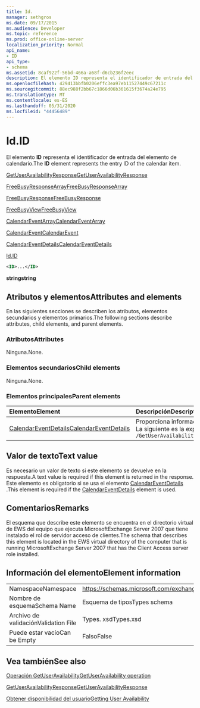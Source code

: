 ```yaml
---
title: Id.
manager: sethgros
ms.date: 09/17/2015
ms.audience: Developer
ms.topic: reference
ms.prod: office-online-server
localization_priority: Normal
api_name:
- ID
api_type:
- schema
ms.assetid: 8caf922f-56bd-466a-a68f-d6cb236f2eec
description: El elemento ID representa el identificador de entrada del elemento de calendario.
ms.openlocfilehash: 429413bbfb0206effc3ea97eb11527449c67211c
ms.sourcegitcommit: 88ec988f2bb67c1866d06b361615f3674a24e795
ms.translationtype: MT
ms.contentlocale: es-ES
ms.lasthandoff: 05/31/2020
ms.locfileid: "44456489"
---
```

# <a name="id"></a><span data-ttu-id="beae6-103">Id.</span><span class="sxs-lookup"><span data-stu-id="beae6-103">ID</span></span>

<span data-ttu-id="beae6-104">El elemento **ID** representa el identificador de entrada del elemento de calendario.</span><span class="sxs-lookup"><span data-stu-id="beae6-104">The **ID** element represents the entry ID of the calendar item.</span></span> 
  
[<span data-ttu-id="beae6-105">GetUserAvailabilityResponse</span><span class="sxs-lookup"><span data-stu-id="beae6-105">GetUserAvailabilityResponse</span></span>](getuseravailabilityresponse.md)
  
[<span data-ttu-id="beae6-106">FreeBusyResponseArray</span><span class="sxs-lookup"><span data-stu-id="beae6-106">FreeBusyResponseArray</span></span>](freebusyresponsearray.md)
  
[<span data-ttu-id="beae6-107">FreeBusyResponse</span><span class="sxs-lookup"><span data-stu-id="beae6-107">FreeBusyResponse</span></span>](freebusyresponse.md)
  
[<span data-ttu-id="beae6-108">FreeBusyView</span><span class="sxs-lookup"><span data-stu-id="beae6-108">FreeBusyView</span></span>](freebusyview.md)
  
[<span data-ttu-id="beae6-109">CalendarEventArray</span><span class="sxs-lookup"><span data-stu-id="beae6-109">CalendarEventArray</span></span>](calendareventarray.md)
  
[<span data-ttu-id="beae6-110">CalendarEvent</span><span class="sxs-lookup"><span data-stu-id="beae6-110">CalendarEvent</span></span>](calendarevent.md)
  
[<span data-ttu-id="beae6-111">CalendarEventDetails</span><span class="sxs-lookup"><span data-stu-id="beae6-111">CalendarEventDetails</span></span>](calendareventdetails.md)
  
[<span data-ttu-id="beae6-112">Id.</span><span class="sxs-lookup"><span data-stu-id="beae6-112">ID</span></span>](id.md)
  
```xml
<ID>...</ID>
```

 <span data-ttu-id="beae6-113">**string**</span><span class="sxs-lookup"><span data-stu-id="beae6-113">**string**</span></span>
## <a name="attributes-and-elements"></a><span data-ttu-id="beae6-114">Atributos y elementos</span><span class="sxs-lookup"><span data-stu-id="beae6-114">Attributes and elements</span></span>

<span data-ttu-id="beae6-115">En las siguientes secciones se describen los atributos, elementos secundarios y elementos primarios.</span><span class="sxs-lookup"><span data-stu-id="beae6-115">The following sections describe attributes, child elements, and parent elements.</span></span>
  
### <a name="attributes"></a><span data-ttu-id="beae6-116">Atributos</span><span class="sxs-lookup"><span data-stu-id="beae6-116">Attributes</span></span>

<span data-ttu-id="beae6-117">Ninguna.</span><span class="sxs-lookup"><span data-stu-id="beae6-117">None.</span></span>
  
### <a name="child-elements"></a><span data-ttu-id="beae6-118">Elementos secundarios</span><span class="sxs-lookup"><span data-stu-id="beae6-118">Child elements</span></span>

<span data-ttu-id="beae6-119">Ninguna.</span><span class="sxs-lookup"><span data-stu-id="beae6-119">None.</span></span>
  
### <a name="parent-elements"></a><span data-ttu-id="beae6-120">Elementos principales</span><span class="sxs-lookup"><span data-stu-id="beae6-120">Parent elements</span></span>

|<span data-ttu-id="beae6-121">**Elemento**</span><span class="sxs-lookup"><span data-stu-id="beae6-121">**Element**</span></span>|<span data-ttu-id="beae6-122">**Descripción**</span><span class="sxs-lookup"><span data-stu-id="beae6-122">**Description**</span></span>|
|:-----|:-----|
|[<span data-ttu-id="beae6-123">CalendarEventDetails</span><span class="sxs-lookup"><span data-stu-id="beae6-123">CalendarEventDetails</span></span>](calendareventdetails.md) <br/> |<span data-ttu-id="beae6-124">Proporciona información adicional para un evento de calendario.</span><span class="sxs-lookup"><span data-stu-id="beae6-124">Provides additional information for a calendar event.</span></span>  <br/> <span data-ttu-id="beae6-125">La siguiente es la expresión XPath a este elemento:</span><span class="sxs-lookup"><span data-stu-id="beae6-125">The following is the XPath expression to this element:</span></span>  <br/>  `/GetUserAvailabilityResponse/FreeBusyResponseArray/FreeBusyResponse/FreeBusyView/CalendarEventArray/CalendarEvent[i]/CalendarEventDetails` <br/> |
   
## <a name="text-value"></a><span data-ttu-id="beae6-126">Valor de texto</span><span class="sxs-lookup"><span data-stu-id="beae6-126">Text value</span></span>

<span data-ttu-id="beae6-127">Es necesario un valor de texto si este elemento se devuelve en la respuesta.</span><span class="sxs-lookup"><span data-stu-id="beae6-127">A text value is required if this element is returned in the response.</span></span> <span data-ttu-id="beae6-128">Este elemento es obligatorio si se usa el elemento [CalendarEventDetails](calendareventdetails.md) .</span><span class="sxs-lookup"><span data-stu-id="beae6-128">This element is required if the [CalendarEventDetails](calendareventdetails.md) element is used.</span></span> 
  
## <a name="remarks"></a><span data-ttu-id="beae6-129">Comentarios</span><span class="sxs-lookup"><span data-stu-id="beae6-129">Remarks</span></span>

<span data-ttu-id="beae6-130">El esquema que describe este elemento se encuentra en el directorio virtual de EWS del equipo que ejecuta MicrosoftExchange Server 2007 que tiene instalado el rol de servidor acceso de clientes.</span><span class="sxs-lookup"><span data-stu-id="beae6-130">The schema that describes this element is located in the EWS virtual directory of the computer that is running MicrosoftExchange Server 2007 that has the Client Access server role installed.</span></span>
  
## <a name="element-information"></a><span data-ttu-id="beae6-131">Información del elemento</span><span class="sxs-lookup"><span data-stu-id="beae6-131">Element information</span></span>

|||
|:-----|:-----|
|<span data-ttu-id="beae6-132">Namespace</span><span class="sxs-lookup"><span data-stu-id="beae6-132">Namespace</span></span>  <br/> |https://schemas.microsoft.com/exchange/services/2006/types  <br/> |
|<span data-ttu-id="beae6-133">Nombre de esquema</span><span class="sxs-lookup"><span data-stu-id="beae6-133">Schema Name</span></span>  <br/> |<span data-ttu-id="beae6-134">Esquema de tipos</span><span class="sxs-lookup"><span data-stu-id="beae6-134">Types schema</span></span>  <br/> |
|<span data-ttu-id="beae6-135">Archivo de validación</span><span class="sxs-lookup"><span data-stu-id="beae6-135">Validation File</span></span>  <br/> |<span data-ttu-id="beae6-136">Types. xsd</span><span class="sxs-lookup"><span data-stu-id="beae6-136">Types.xsd</span></span>  <br/> |
|<span data-ttu-id="beae6-137">Puede estar vacío</span><span class="sxs-lookup"><span data-stu-id="beae6-137">Can be Empty</span></span>  <br/> |<span data-ttu-id="beae6-138">Falso</span><span class="sxs-lookup"><span data-stu-id="beae6-138">False</span></span>  <br/> |
   
## <a name="see-also"></a><span data-ttu-id="beae6-139">Vea también</span><span class="sxs-lookup"><span data-stu-id="beae6-139">See also</span></span>



[<span data-ttu-id="beae6-140">Operación GetUserAvailability</span><span class="sxs-lookup"><span data-stu-id="beae6-140">GetUserAvailability operation</span></span>](getuseravailability-operation.md)
  
[<span data-ttu-id="beae6-141">GetUserAvailabilityResponse</span><span class="sxs-lookup"><span data-stu-id="beae6-141">GetUserAvailabilityResponse</span></span>](getuseravailabilityresponse.md)


[<span data-ttu-id="beae6-142">Obtener disponibilidad del usuario</span><span class="sxs-lookup"><span data-stu-id="beae6-142">Getting User Availability</span></span>](https://msdn.microsoft.com/library/d4133fcb-9b0f-4e6b-aadf-a389da83516a%28Office.15%29.aspx)

